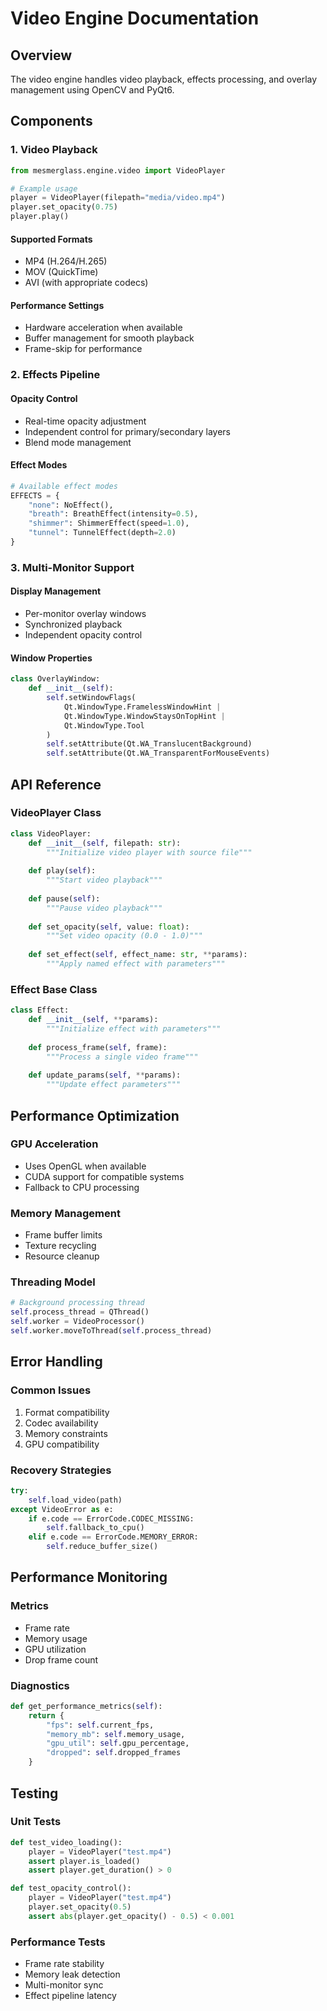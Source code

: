 # Video Engine Documentation

## Overview
The video engine handles video playback, effects processing, and overlay management using OpenCV and PyQt6.

## Components

### 1. Video Playback
```python
from mesmerglass.engine.video import VideoPlayer

# Example usage
player = VideoPlayer(filepath="media/video.mp4")
player.set_opacity(0.75)
player.play()
```

#### Supported Formats
- MP4 (H.264/H.265)
- MOV (QuickTime)
- AVI (with appropriate codecs)

#### Performance Settings
- Hardware acceleration when available
- Buffer management for smooth playback
- Frame-skip for performance

### 2. Effects Pipeline

#### Opacity Control
- Real-time opacity adjustment
- Independent control for primary/secondary layers
- Blend mode management

#### Effect Modes
```python
# Available effect modes
EFFECTS = {
    "none": NoEffect(),
    "breath": BreathEffect(intensity=0.5),
    "shimmer": ShimmerEffect(speed=1.0),
    "tunnel": TunnelEffect(depth=2.0)
}
```

### 3. Multi-Monitor Support

#### Display Management
- Per-monitor overlay windows
- Synchronized playback
- Independent opacity control

#### Window Properties
```python
class OverlayWindow:
    def __init__(self):
        self.setWindowFlags(
            Qt.WindowType.FramelessWindowHint |
            Qt.WindowType.WindowStaysOnTopHint |
            Qt.WindowType.Tool
        )
        self.setAttribute(Qt.WA_TranslucentBackground)
        self.setAttribute(Qt.WA_TransparentForMouseEvents)
```

## API Reference

### VideoPlayer Class
```python
class VideoPlayer:
    def __init__(self, filepath: str):
        """Initialize video player with source file"""
        
    def play(self):
        """Start video playback"""
        
    def pause(self):
        """Pause video playback"""
        
    def set_opacity(self, value: float):
        """Set video opacity (0.0 - 1.0)"""
        
    def set_effect(self, effect_name: str, **params):
        """Apply named effect with parameters"""
```

### Effect Base Class
```python
class Effect:
    def __init__(self, **params):
        """Initialize effect with parameters"""
        
    def process_frame(self, frame):
        """Process a single video frame"""
        
    def update_params(self, **params):
        """Update effect parameters"""
```

## Performance Optimization

### GPU Acceleration
- Uses OpenGL when available
- CUDA support for compatible systems
- Fallback to CPU processing

### Memory Management
- Frame buffer limits
- Texture recycling
- Resource cleanup

### Threading Model
```python
# Background processing thread
self.process_thread = QThread()
self.worker = VideoProcessor()
self.worker.moveToThread(self.process_thread)
```

## Error Handling

### Common Issues
1. Format compatibility
2. Codec availability
3. Memory constraints
4. GPU compatibility

### Recovery Strategies
```python
try:
    self.load_video(path)
except VideoError as e:
    if e.code == ErrorCode.CODEC_MISSING:
        self.fallback_to_cpu()
    elif e.code == ErrorCode.MEMORY_ERROR:
        self.reduce_buffer_size()
```

## Performance Monitoring

### Metrics
- Frame rate
- Memory usage
- GPU utilization
- Drop frame count

### Diagnostics
```python
def get_performance_metrics(self):
    return {
        "fps": self.current_fps,
        "memory_mb": self.memory_usage,
        "gpu_util": self.gpu_percentage,
        "dropped": self.dropped_frames
    }
```

## Testing

### Unit Tests
```python
def test_video_loading():
    player = VideoPlayer("test.mp4")
    assert player.is_loaded()
    assert player.get_duration() > 0

def test_opacity_control():
    player = VideoPlayer("test.mp4")
    player.set_opacity(0.5)
    assert abs(player.get_opacity() - 0.5) < 0.001
```

### Performance Tests
- Frame rate stability
- Memory leak detection
- Multi-monitor sync
- Effect pipeline latency
